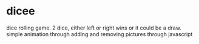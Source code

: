 # dicee

dice rolling game. 2 dice, either left or right wins or it could be a draw.
simple animation through adding and removing pictures through javascript
